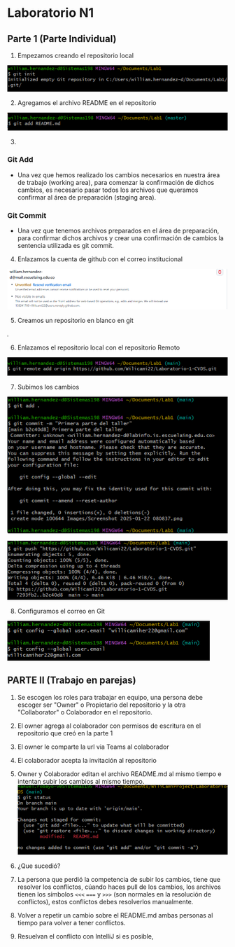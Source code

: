 # Laboratorio N1
## Parte 1 (Parte Individual) 
1. Empezamos creando el repositorio local

![Image](/Images/Imagen1.png)

2. Agregamos el archivo README en el repositorio

![Image](/Images/Screenshot%202025-01-22%20081230.png)

3. 
### Git Add
- Una vez que hemos realizado los cambios necesarios en nuestra área de trabajo (working area), para comenzar la confirmación de dichos cambios, es necesario pasar todos los archivos que queramos confirmar al área de preparación (staging area).
### Git Commit
- Una vez que tenemos archivos preparados en el área de preparación, para confirmar dichos archivos y crear una confirmación de cambios la sentencia utilizada es git commit.

4. Enlazamos la cuenta de github con el correo institucional

![Image](/Images/Screenshot%202025-01-22%20082652.png)

5. Creamos un repositorio en blanco en git

![Image](/Images/Screenshot%202025-01-22%20082241.png)

6. Enlazamos el repositorio local con el repositorio Remoto

![Image](/Images/Screenshot%202025-01-22%20082320.png)

7. Subimos los cambios

![Image](/Images/Screenshot%202025-01-22%20083237.png)

![Image](/Images/Screenshot%202025-01-22%20083307.png)

8. Configuramos el correo en Git

![Image](/Images/Screenshot%202025-01-22%20084742.png)


## PARTE II (Trabajo en parejas)

1.	Se escogen los roles para trabajar en equipo, una persona debe escoger ser "Owner" o Propietario del repositorio y la otra "Collaborator" o Colaborador en el repositorio.

2.	El owner agrega al colaborador con permisos de escritura en el repositorio que creó en la parte 1
   
3.	El owner le comparte la url via Teams al colaborador
4.	El colaborador acepta la invitación al repositorio
5.	Owner y Colaborador editan el archivo README.md al mismo tiempo e intentan subir los cambios al mismo tiempo.
    ![Image](/Images/man01.png)
6.	¿Que sucedió?
7.	La persona que perdió la competencia de subir los cambios, tiene que resolver los conflictos, cúando haces pull de los cambios, los archivos tienen los símbolos `<<<` `===` y `>>>` (son normales en la resolución de conflictos), estos conflictos debes resolverlos manualmente.
         
         
8.	Volver a repetir un cambio sobre el README.md ambas personas al tiempo para volver a tener conflictos.
   
9.	Resuelvan el conflicto con IntelliJ si es posible,